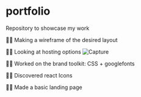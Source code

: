 # portfolio
Repository to showcase my work

🐱‍🚀  Making a wireframe of the desired layout

🐱‍🚀  Looking at hosting options
![Capture](https://user-images.githubusercontent.com/91314936/162562055-9f30b45c-b028-46b9-9e46-065d0f58a468.PNG)

🐱‍🚀  Worked on the brand toolkit: CSS + googlefonts

🐱‍🚀  Discovered react Icons

🐱‍🚀  Made a basic landing page
